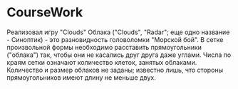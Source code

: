 # СourseWork
Реализовал игру "Clouds"
Облака ("Clouds", "Radar"; еще одно название - Синоптик) - это разновидность головоломки "Морской бой". В сетке произвольной формы необходимо расставить прямоугольники ("облака") так, чтобы они не касались друг друга даже углами. Числа по краям сетки означают количество клеток, занятых облаками. Количество и размер облаков не заданы; известно лишь, что стороны прямоугольников имеют длину не меньше двух.
